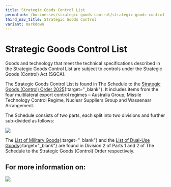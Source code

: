 ```yaml
---
title: Strategic Goods Control List
permalink: /businesses/strategic-goods-control/strategic-goods-control-list/
third_nav_title: Strategic Goods Control
variant: markdown
---
```

# Strategic Goods Control List

Goods and technology that meet the technical specifications described in the Strategic Goods Control List are subject to controls under the Strategic Goods (Control) Act (SGCA).

The Strategic Goods Control List is found in The Schedule to the [Strategic Goods (Control) Order 2025](https://assets.egazette.gov.sg/2025/Legislative%20Supplements/Subsidiary%20Legislation%20Supplement/660.pdf){:target="_blank"}. It includes items from the four multilateral export control regimes – Australia Group, Missile Technology Control Regime, Nuclear Suppliers Group and Wassenaar Arrangement.

The Schedule consists of two parts, each split into two divisions and further sub-divided as follows:

![](/images/control-list1.png)  


The  [List of Military Goods](/businesses/strategic-goods-control/strategic-goods-control-list/list-of-military-goods){:target="_blank"} and the  [List of Dual-Use Goods](/businesses/strategic-goods-control/strategic-goods-control-list/list-of-dual-use-goods){:target="_blank"} are found in Division 2 of Parts 1 and 2 of The Schedule to the Strategic Goods (Control) Order respectively.

## For more information on:

[![](/images/sgc/sgcl.jpg)](/businesses/strategic-goods-control/strategic-goods-control-list-2/determination-of-strategic-goods)
